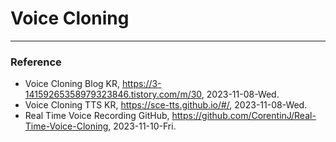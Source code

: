 # Voice Cloning

---

### Reference
- Voice Cloning Blog KR, https://3-14159265358979323846.tistory.com/m/30, 2023-11-08-Wed.
- Voice Cloning TTS KR, https://sce-tts.github.io/#/, 2023-11-08-Wed.
- Real Time Voice Recording GitHub, https://github.com/CorentinJ/Real-Time-Voice-Cloning, 2023-11-10-Fri.
